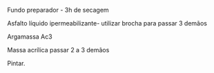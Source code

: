 ﻿Fundo preparador - 3h de secagem

Asfalto líquido ipermeabilizante- utilizar brocha para  passar 3 demãos

Argamassa Ac3

Massa acrílica  passar 2 a 3 demãos

Pintar.
